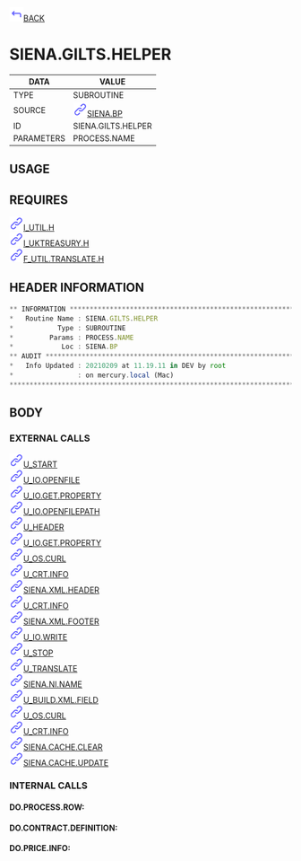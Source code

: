 <img src="../.resources/themes/unicons-line-6563ff/corner-up-left-alt.svg" alt="BACK" width="25" />[BACK](../DOCS/SIENA.BP.md)  
# SIENA.GILTS.HELPER  
|DATA|VALUE|
| --- | --- |
|TYPE|SUBROUTINE|
|SOURCE|<img src="../.resources/themes/unicons-line-6563ff/link.svg" alt="SIENA.BP" width="25" />[SIENA.BP](../DOCS/SIENA.BP.md)|
|ID|SIENA.GILTS.HELPER|
|PARAMETERS|PROCESS.NAME|
    
## USAGE  
  
## REQUIRES  
<img src="../.resources/themes/unicons-line-6563ff/link.svg" alt="I_UTIL.H" width="25" />[I_UTIL.H](../DOCS.PAGE/I_UTIL.H.md)  
<img src="../.resources/themes/unicons-line-6563ff/link.svg" alt="I_UKTREASURY.H" width="25" />[I_UKTREASURY.H](../DOCS.PAGE/I_UKTREASURY.H.md)  
<img src="../.resources/themes/unicons-line-6563ff/link.svg" alt="F_UTIL.TRANSLATE.H" width="25" />[F_UTIL.TRANSLATE.H](../DOCS.PAGE/F_UTIL.TRANSLATE.H.md)  
    
## HEADER INFORMATION  
```javascript
** INFORMATION ****************************************************************
*   Routine Name : SIENA.GILTS.HELPER
*           Type : SUBROUTINE
*         Params : PROCESS.NAME
*            Loc : SIENA.BP
** AUDIT **********************************************************************
*   Info Updated : 20210209 at 11.19.11 in DEV by root
*                : on mercury.local (Mac)
*******************************************************************************

```
## BODY  
### EXTERNAL CALLS  
<img src="../.resources/themes/unicons-line-6563ff/link.svg" alt="U_START" width="25" />[U_START](../DOCS.PAGE/U_START.md)  
<img src="../.resources/themes/unicons-line-6563ff/link.svg" alt="U_IO.OPENFILE" width="25" />[U_IO.OPENFILE](../DOCS.PAGE/U_IO.OPENFILE.md)  
<img src="../.resources/themes/unicons-line-6563ff/link.svg" alt="U_IO.GET.PROPERTY" width="25" />[U_IO.GET.PROPERTY](../DOCS.PAGE/U_IO.GET.PROPERTY.md)  
<img src="../.resources/themes/unicons-line-6563ff/link.svg" alt="U_IO.OPENFILEPATH" width="25" />[U_IO.OPENFILEPATH](../DOCS.PAGE/U_IO.OPENFILEPATH.md)  
<img src="../.resources/themes/unicons-line-6563ff/link.svg" alt="U_HEADER" width="25" />[U_HEADER](../DOCS.PAGE/U_HEADER.md)  
<img src="../.resources/themes/unicons-line-6563ff/link.svg" alt="U_IO.GET.PROPERTY" width="25" />[U_IO.GET.PROPERTY](../DOCS.PAGE/U_IO.GET.PROPERTY.md)  
<img src="../.resources/themes/unicons-line-6563ff/link.svg" alt="U_OS.CURL" width="25" />[U_OS.CURL](../DOCS.PAGE/U_OS.CURL.md)  
<img src="../.resources/themes/unicons-line-6563ff/link.svg" alt="U_CRT.INFO" width="25" />[U_CRT.INFO](../DOCS.PAGE/U_CRT.INFO.md)  
<img src="../.resources/themes/unicons-line-6563ff/link.svg" alt="SIENA.XML.HEADER" width="25" />[SIENA.XML.HEADER](../DOCS.PAGE/SIENA.XML.HEADER.md)  
<img src="../.resources/themes/unicons-line-6563ff/link.svg" alt="U_CRT.INFO" width="25" />[U_CRT.INFO](../DOCS.PAGE/U_CRT.INFO.md)  
<img src="../.resources/themes/unicons-line-6563ff/link.svg" alt="SIENA.XML.FOOTER" width="25" />[SIENA.XML.FOOTER](../DOCS.PAGE/SIENA.XML.FOOTER.md)  
<img src="../.resources/themes/unicons-line-6563ff/link.svg" alt="U_IO.WRITE" width="25" />[U_IO.WRITE](../DOCS.PAGE/U_IO.WRITE.md)  
<img src="../.resources/themes/unicons-line-6563ff/link.svg" alt="U_STOP" width="25" />[U_STOP](../DOCS.PAGE/U_STOP.md)  
<img src="../.resources/themes/unicons-line-6563ff/link.svg" alt="U_TRANSLATE" width="25" />[U_TRANSLATE](../DOCS.PAGE/U_TRANSLATE.md)  
<img src="../.resources/themes/unicons-line-6563ff/link.svg" alt="SIENA.NI.NAME" width="25" />[SIENA.NI.NAME](../DOCS.PAGE/SIENA.NI.NAME.md)  
<img src="../.resources/themes/unicons-line-6563ff/link.svg" alt="U_BUILD.XML.FIELD" width="25" />[U_BUILD.XML.FIELD](../DOCS.PAGE/U_BUILD.XML.FIELD.md)  
<img src="../.resources/themes/unicons-line-6563ff/link.svg" alt="U_OS.CURL" width="25" />[U_OS.CURL](../DOCS.PAGE/U_OS.CURL.md)  
<img src="../.resources/themes/unicons-line-6563ff/link.svg" alt="U_CRT.INFO" width="25" />[U_CRT.INFO](../DOCS.PAGE/U_CRT.INFO.md)  
<img src="../.resources/themes/unicons-line-6563ff/link.svg" alt="SIENA.CACHE.CLEAR" width="25" />[SIENA.CACHE.CLEAR](../DOCS.PAGE/SIENA.CACHE.CLEAR.md)  
<img src="../.resources/themes/unicons-line-6563ff/link.svg" alt="SIENA.CACHE.UPDATE" width="25" />[SIENA.CACHE.UPDATE](../DOCS.PAGE/SIENA.CACHE.UPDATE.md)  
### INTERNAL CALLS  
#### DO.PROCESS.ROW:  
  
#### DO.CONTRACT.DEFINITION:  
  
#### DO.PRICE.INFO:  
  
  
